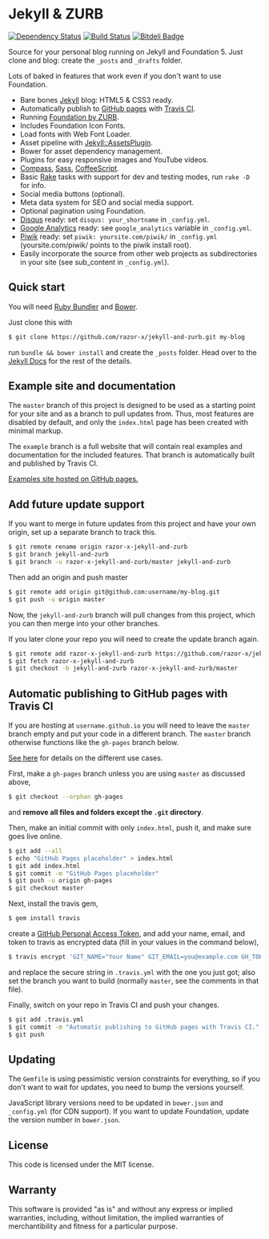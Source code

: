 # Jekyll & ZURB

[![Dependency Status](https://gemnasium.com/razor-x/jekyll-and-zurb.png)](https://gemnasium.com/razor-x/jekyll-and-zurb)
[![Build Status](https://travis-ci.org/razor-x/jekyll-and-zurb.png?branch=example)](https://travis-ci.org/razor-x/jekyll-and-zurb)
[![Bitdeli Badge](https://d2weczhvl823v0.cloudfront.net/razor-x/jekyll-and-zurb/trend.png)](https://bitdeli.com/free "Bitdeli Badge")

Source for your personal blog running on Jekyll and Foundation 5.
Just clone and blog: create the `_posts` and `_drafts` folder.

Lots of baked in features that work even if you don't want to use Foundation.

- Bare bones [Jekyll](http://jekyllrb.com/) blog: HTML5 & CSS3 ready.
- Automatically publish to [GitHub pages](http://pages.github.com/) with [Travis CI](https://travis-ci.org/).
- Running [Foundation by ZURB](http://foundation.zurb.com/).
- Includes Foundation Icon Fonts.
- Load fonts with Web Font Loader.
- Asset pipeline with [Jekyll::AssetsPlugin](https://github.com/ixti/jekyll-assets).
- Bower for asset dependency management.
- Plugins for easy responsive images and YouTube videos.
- [Compass](http://compass-style.org/), [Sass](http://sass-lang.com/), [CoffeeScript](http://coffeescript.org/).
- Basic [Rake](https://github.com/jimweirich/rake) tasks with support for dev and testing modes, run `rake -D` for info.
- Social media buttons (optional).
- Meta data system for SEO and social media support.
- Optional pagination using Foundation.
- [Disqus](https://disqus.com/) ready: set `disqus: your_shortname` in `_config.yml`.
- [Google Analytics](http://www.google.com/analytics/) ready: see `google_analytics` variable in `_config.yml`.
- [Piwik](https://piwik.org/) ready: set `piwik: yoursite.com/piwik/` in `_config.yml` (yoursite.com/piwik/ points to the piwik install root).
- Easily incorporate the source from other web projects as subdirectories in your site (see sub_content in `_config.yml`).

## Quick start

You will need [Ruby Bundler](http://bundler.io/) and [Bower](http://bower.io/).

Just clone this with

````bash
$ git clone https://github.com/razor-x/jekyll-and-zurb.git my-blog
````

run `bundle && bower install` and create the `_posts` folder.
Head over to the [Jekyll Docs](http://jekyllrb.com/docs/home/) for the rest of the details.

## Example site and documentation

The `master` branch of this project is designed to be used
as a starting point for your site and as a branch to pull updates from.
Thus, most features are disabled by default,
and only the `index.html` page has been created with minimal markup.

The `example` branch is a full website that will contain
real examples and documentation for the included features.
That branch is automatically built and published by Travis CI.

[Examples site hosted on GitHub pages.](http://razor-x.github.io/jekyll-and-zurb/)

## Add future update support

If you want to merge in future updates from this project and have your own origin,
set up a separate branch to track this.

````bash
$ git remote rename origin razor-x-jekyll-and-zurb
$ git branch jekyll-and-zurb
$ git branch -u razor-x-jekyll-and-zurb/master jekyll-and-zurb
````

Then add an origin and push master

````bash
$ git remote add origin git@github.com:username/my-blog.git
$ git push -u origin master
````

Now, the `jekyll-and-zurb` branch will pull changes from this project,
which you can then merge into your other branches.

If you later clone your repo you will need to create the update branch again.

````bash
$ git remote add razor-x-jekyll-and-zurb https://github.com/razor-x/jekyll-and-zurb.git
$ git fetch razor-x-jekyll-and-zurb
$ git checkout -b jekyll-and-zurb razor-x-jekyll-and-zurb/master
````

## Automatic publishing to GitHub pages with Travis CI

If you are hosting at `username.github.io` you will need to leave the `master` branch empty
and put your code in a different branch.
The `master` branch otherwise functions like the `gh-pages` branch below.

[See here](http://pages.github.com/) for details on the different use cases.

First, make a `gh-pages` branch unless you are using `master` as discussed above,

````bash
$ git checkout --orphan gh-pages
````

and **remove all files and folders except the `.git` directory**.

Then, make an initial commit with only `index.html`, push it, and make sure goes live online.

````bash
$ git add --all
$ echo "GitHub Pages placeholder" > index.html
$ git add index.html
$ git commit -m "GitHub Pages placeholder"
$ git push -u origin gh-pages
$ git checkout master
````

Next, install the travis gem,

````bash
$ gem install travis
````

create a [GitHub Personal Access Token](https://github.com/settings/applications),
and add your name, email, and token to travis as encrypted data
(fill in your values in the command below),

````bash
$ travis encrypt 'GIT_NAME="Your Name" GIT_EMAIL=you@example.com GH_TOKEN=token'
````
and replace the secure string in `.travis.yml` with the one you just got;
also set the branch you want to build (normally `master`, see the comments in that file).

Finally, switch on your repo in Travis CI and push your changes.

````bash
$ git add .travis.yml
$ git commit -m "Automatic publishing to GitHub pages with Travis CI."
$ git push
````

## Updating

The `Gemfile` is using pessimistic version constraints for everything,
so if you don't want to wait for updates, you need to bump the versions yourself.

JavaScript library versions need to be updated in `bower.json` and `_config.yml` (for CDN support).
If you want to update Foundation, update the version number in `bower.json`.

## License

This code is licensed under the MIT license.

## Warranty

This software is provided "as is" and without any express or
implied warranties, including, without limitation, the implied
warranties of merchantibility and fitness for a particular
purpose.
